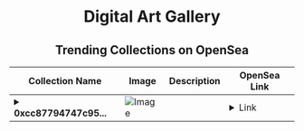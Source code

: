 <div align="center">

# Digital Art Gallery

## Trending Collections on OpenSea

| Collection Name                       | Image                                                                                     | Description                       | OpenSea Link                                                                                          |
|---------------------------------------|-------------------------------------------------------------------------------------------|-----------------------------------|--------------------------------------------------------------------------------------------------------|
| **<details><summary>0xcc87794747c95...</summary>0xcc87794747c955dd974946e2bce01f6ff1ad73ab</details>** | ![Image](https://i2.seadn.io/optimism/0x92b597b3406e72420b29d9f1d4fc07d0f61da0e0/cd48b9c80f065878c35ba9992a028f/08cd48b9c80f065878c35ba9992a028f.gif?w=200&auto=format) |  | <details><summary>Link</summary>[0xcc87794747c955dd974946e2bce01f6ff1ad73ab](https://opensea.io/collection/0xcc87794747c955dd974946e2bce01f6ff1ad73ab)</details> |

</div>